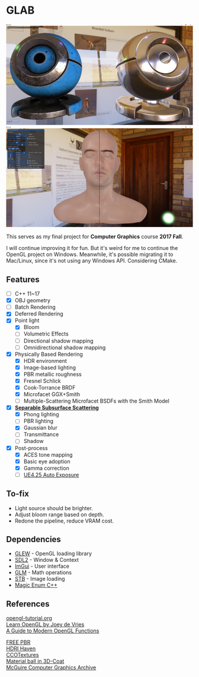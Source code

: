 # GLAB

![Preview image](/capture/Capture.G.JPG)
![Preview image](/capture/Capture.F.JPG)

This serves as my final project for **Computer Graphics** course **2017 Fall**.

I will continue improving it for fun. But it's weird for me to continue the OpenGL project on Windows. Meanwhile, it's possible migrating it to Mac/Linux, since it's not using any Windows API. Considering CMake. 

## Features
- [ ] C++ 11~17
- [x] OBJ geometry
- [ ] Batch Rendering
- [x] Deferred Rendering
- [x] Point light
    - [x] Bloom
    - [ ] Volumetric Effects
    - [ ] Directional shadow mapping
    - [ ] Omnidirectional shadow mapping
- [x] Physically Based Rendering
    - [x] HDR environment
    - [x] Image-based lighting
    - [x] PBR metallic roughness
    - [x] Fresnel Schlick
    - [x] Cook-Torrance BRDF
    - [x] Microfacet GGX+Smith
    - [ ] Multiple-Scattering Microfacet BSDFs with the Smith Model
- [x] [**Separable Subsurface Scattering**](http://www.iryoku.com/separable-sss/)
    - [x] Phong lighting
    - [ ] PBR lighting
    - [x] Gaussian blur 
    - [ ] Transmittance
    - [ ] Shadow
- [x] Post-process
    - [x] ACES tone mapping
    - [x] Basic eye adoption
    - [x] Gamma correction
    - [ ] [UE4.25 Auto Exposure](https://www.unrealengine.com/en-US/tech-blog/how-epic-games-is-handling-auto-exposure-in-4-25)

## To-fix
- Light source should be brighter.
- Adjust bloom range based on depth.
- Redone the pipeline, reduce VRAM cost.

## Dependencies
- [GLEW](http://glew.sourceforge.net/) - OpenGL loading library
- [SDL2](https://www.libsdl.org/) - Window & Context 
- [ImGui](https://github.com/ocornut/imgui) - User interface
- [GLM](https://glm.g-truc.net/) - Math operations
- [STB](https://github.com/nothings/stb) - Image loading
- [Magic Enum C++](https://github.com/Neargye/magic_enum)

## References

[opengl-tutorial.org](http://www.opengl-tutorial.org/)\
[Learn OpenGL by Joey de Vries](https://learnopengl.com/)\
[A Guide to Modern OpenGL Functions](https://github.com/Fendroidus/Guide-to-Modern-OpenGL-Functions)

[FREE PBR](https://freepbr.com/)\
[HDRI Haven](https://hdrihaven.com/)\
[CCOTextures](https://cc0textures.com/)\
[Material ball in 3D-Coat](https://sketchfab.com/3d-models/material-ball-in-3d-coat-a6bdf1d11d714e07b9dd99dda02de965)\
[McGuire Computer Graphics Archive](http://casual-effects.com/data/index.html)
